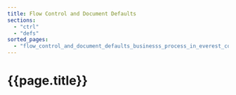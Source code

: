 ```yaml
---
title: Flow Control and Document Defaults
sections:
  - "ctrl"
  - "defs"
sorted_pages:
  - "flow_control_and_document_defaults_businesss_process_in_everest_content"
---
```

# {{page.title}}
